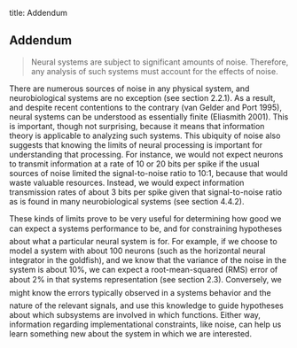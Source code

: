 title: Addendum

## Addendum

> Neural systems are subject to significant amounts of noise. Therefore, any
analysis of such systems must account for the effects of noise.

There are numerous sources of noise in any physical system, and
neurobiological systems are no exception (see section 2.2.1). As a result, and
despite recent contentions to the contrary (van Gelder and Port 1995), neural
systems can be understood as essentially finite (Eliasmith 2001). This is
important, though not surprising, because it means that information theory is
applicable to analyzing such systems. This ubiquity of noise also suggests
that knowing the limits of neural processing is important for understanding
that processing. For instance, we would not expect neurons to transmit
information at a rate of 10 or 20 bits per spike if the usual sources of noise
limited the signal-to-noise ratio to 10:1, because that would waste valuable
resources. Instead, we would expect information transmission rates of about 3
bits per spike given that signal-to-noise ratio as is found in many
neurobiological systems (see section 4.4.2).

These kinds of limits prove to be very useful for determining how good we can
expect a systems performance to be, and for constraining hypotheses about
what a particular neural system is for. For example, if we choose to model a
system with about 100 neurons (such as the horizontal neural integrator in the
goldfish), and we know that the variance of the noise in the system is about
10%, we can expect a root-mean-squared (RMS) error of about 2% in that
systems representation (see section 2.3). Conversely, we might know the
errors typically observed in a systems behavior and the nature of the
relevant signals, and use this knowledge to guide hypotheses about which
subsystems are involved in which functions. Either way, information regarding
implementational constraints, like noise, can help us learn something new
about the system in which we are interested.
